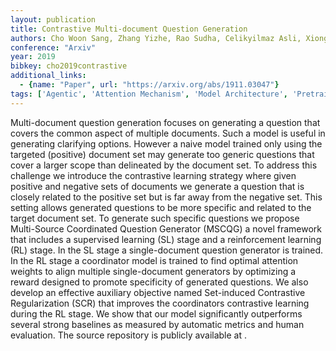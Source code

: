 ```yaml
---
layout: publication
title: Contrastive Multi-document Question Generation
authors: Cho Woon Sang, Zhang Yizhe, Rao Sudha, Celikyilmaz Asli, Xiong Chenyan, Gao Jianfeng, Wang Mengdi, Dolan Bill
conference: "Arxiv"
year: 2019
bibkey: cho2019contrastive
additional_links:
  - {name: "Paper", url: "https://arxiv.org/abs/1911.03047"}
tags: ['Agentic', 'Attention Mechanism', 'Model Architecture', 'Pretraining Methods', 'Reinforcement Learning', 'Tools']
---
```

Multi-document question generation focuses on generating a question that covers the common aspect of multiple documents. Such a model is useful in generating clarifying options. However a naive model trained only using the targeted (positive) document set may generate too generic questions that cover a larger scope than delineated by the document set. To address this challenge we introduce the contrastive learning strategy where given positive and negative sets of documents we generate a question that is closely related to the positive set but is far away from the negative set. This setting allows generated questions to be more specific and related to the target document set. To generate such specific questions we propose Multi-Source Coordinated Question Generator (MSCQG) a novel framework that includes a supervised learning (SL) stage and a reinforcement learning (RL) stage. In the SL stage a single-document question generator is trained. In the RL stage a coordinator model is trained to find optimal attention weights to align multiple single-document generators by optimizing a reward designed to promote specificity of generated questions. We also develop an effective auxiliary objective named Set-induced Contrastive Regularization (SCR) that improves the coordinators contrastive learning during the RL stage. We show that our model significantly outperforms several strong baselines as measured by automatic metrics and human evaluation. The source repository is publicly available at .

